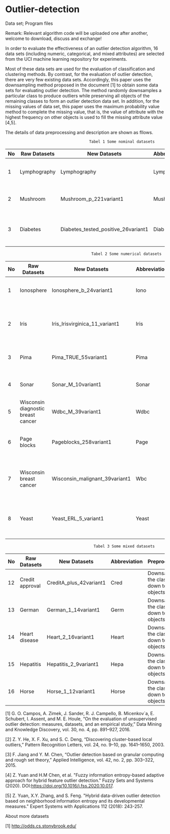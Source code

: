 # Outlier-detection
Data set; Program files

Remark: Relevant algorithm code will be uploaded one after another, welcome to download, discuss and exchange!

In order to evaluate the effectiveness of an outlier detection algorithm, 16 data sets (including numeric, categorical, and mixed attributes) are selected from the UCI machine learning repository for experiments.

Most of these data sets are used for the evaluation of classification and clustering methods. By contrast, for the evaluation of outlier detection, there are very few existing data sets. Accordingly, this paper uses the downsampling method proposed in the document [1] to obtain some data sets for evaluating outlier detection. The method randomly downsamples a particular class to produce outliers while preserving all objects of the remaining classes to form an outlier detection data set. In addition, for the missing values of data set, this paper uses the maximum probability value method to complete the missing value, that is, the value of attribute with the highest frequency on other objects is used to fill the missing attribute value [4,5].

The details of data preprocessing and description are shown as fllows.

                                         Tabel 1 Some nominal datasets
| No |  Raw Datasets |New Datasets | Abbreviation | Preprocessing | numerical | categorical | Oulier | Normal | 
| -------- |--------|-------- |-------- |-------- |-------- | -------- | --------| -------- |
|  1| Lymphography|Lymphography| Lymp | Classes ''1'' and ''4'' are considered as outliers [2] | 0 | 8 | 6 | 142 |  
|  2| Mushroom|Mushroom_p_221variant1|Mush| Downsampling the class ''+" down to 221 objects | 0|22|221|4208| 
|  3| Diabetes|Diabetes_tested_positive_26variant1|Diab| Downsampling the class ''tested\_positive" down to 26 objects |8|0|26|500|
                                          Tabel 2 Some numerical datasets
| No |  Raw Datasets |New Datasets | Abbreviation | Preprocessing | numerical | categorical | Oulier | Normal | 
| -------- |--------|-------- |-------- |-------- |-------- | -------- | --------| -------- |
|  1| Ionosphere|Ionosphere_b_24variant1|Iono| Downsampling the class ''b" down to 24 objects |34|0|24|225|
|  2| Iris|Iris_Irisvirginica_11_variant1|Iris| Downsampling the class ''Iris-virginica" down to 11 objects |4|0|11|100| 
|  3| Pima|Pima_TRUE_55variant1|Pima| Downsampling the class ''TURE" down to 55 objects |9|0|55|500| 
|  4| Sonar|Sonar_M_10variant1|Sonar| Downsampling the class ''M" down to 10 objects|60|0|10|97|  
|  5| Wisconsin diagnostic breast cancer|Wdbc_M_39variant1|Wdbc| Downsampling the class ``M" down to 39 objects | 31|0|39|357|
|  6| Page blocks|Pageblocks_258variant1|Page| Downsampling the class ''Non-text" down to 258 objects |10|0|258|4913|
| 7| Wisconsin breast cancer|Wisconsin_malignant_39variant1|Wbc|202 ''malignant" (outlier) and 14 ``benign" objects were removed [2] | 9|0|39|444|
| 8| Yeast|Yeast_ERL_5_variant1|Yeast|Classes ''ERL" (outlier), ''CYT", ''NUC", and ''MIT" are selected [3]|8|0|5|1136|
                                           Tabel 3 Some mixed datasets
| No |  Raw Datasets |New Datasets | Abbreviation | Preprocessing | numerical | categorical | Oulier | Normal | 
| -------- |--------|-------- |-------- |-------- |-------- | -------- | --------| -------- |
| 12| Credit approval|CreditA_plus_42variant1|Cred| Downsampling the class ``+" down to 42 objects|6|9|42|383|
| 13| German|German_1_14variant1|Germ| Downsampling the class ``2" down to 14 objects|7|13|14|700|
| 14| Heart disease |Heart_2_16variant1|Heart| Downsampling the class ``2" down to 16 objects| 6|7|16|150|
| 15| Hepatitis |Hepatitis_2_9variant1|Hepa| Downsampling the class ``2" down to 9 objects |6|13|9|85|
| 16| Horse |Horse_1_12variant1|Horse| Downsampling the class ``1" down to 12 objects|8|19|12|244|


[1] G. O. Campos, A. Zimek, J. Sander, R. J. Campello, B. Micenkov´a, E. Schubert, I. Assent, and M. E. Houle, “On the evaluation of unsupervised outlier detection: measures, datasets, and an empirical study,” Data Mining and Knowledge Discovery, vol. 30, no. 4, pp. 891–927, 2016.

[2] Z. Y. He, X. F. Xu, and S. C. Deng, “Discovering cluster-based local outliers,” Pattern Recognition Letters, vol. 24, no. 9–10, pp. 1641–1650, 2003.

[3] F. Jiang and Y. M. Chen, “Outlier detection based on granular computing and rough set theory,” Applied Intelligence, vol. 42, no. 2, pp. 303–322, 2015.

[4] Z. Yuan and H.M Chen, et al. "Fuzzy information entropy-based adaptive approach for hybrid feature outlier detection." Fuzzy Sets and Systems (2020). DOI:https://doi.org/10.1016/j.fss.2020.10.017.

[5] Z. Yuan, X.Y. Zhang, and S. Feng. "Hybrid data-driven outlier detection based on neighborhood information entropy and its developmental measures." Expert Systems with Applications 112 (2018): 243-257.

About more datasets

[1] http://odds.cs.stonybrook.edu/
